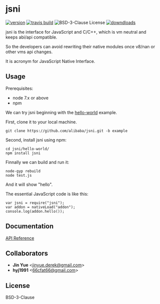 # jsni
[![version](https://img.shields.io/npm/v/jsni.svg)](https://www.npmjs.com/package/jsni)
[![travis build](https://travis-ci.org/alibaba/jsni.svg?branch=master)](https://travis-ci.org/alibaba/jsni/)
![BSD-3-Clause License](https://img.shields.io/npm/l/jsni.svg)
[![downdloads](https://img.shields.io/npm/dm/jsni.svg)](https://www.npmjs.com/package/jsni)

jsni is the interface for JavaScript and C/C++, which is vm neutral and keeps abi/api compatible.

So the developers can avoid rewriting their native modules once v8/nan or other vms api changes.

It is acronym for JavaScript Native Interface.

## Usage
Prerequisites:
  * node 7.x or above
  * npm

We can try jsni beginning with the [hello-world](https://github.com/alibaba/jsni/tree/example) example.

First, clone it to your local machine.

    git clone https://github.com/alibaba/jsni.git -b example

Second, install jsni using npm:

    cd jsni/hello-world/
    npm install jsni

Finnally we can build and run it:

    node-gyp rebuild
    node test.js

And it will show "hello".

The essential JavaScript code is like this:

    var jsni = require("jsni");
    var addon = nativeLoad("addon");
    console.log(addon.hello());

## Documentation
[API Reference](https://alibaba.github.io/jsni/2.2/html/jsni_8h.html)

## Collaborators
* **Jin Yue** &lt;jinyue.derek@gmail.com&gt;
* **hyj1991** &lt;66cfat66@gmail.com&gt;

## License
BSD-3-Clause
